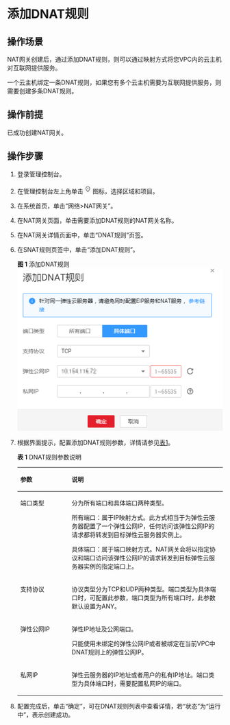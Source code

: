 # 添加DNAT规则<a name="ZH-CN_TOPIC_0127489530"></a>

## 操作场景<a name="zh-cn_topic_0127293986_section1272311025717"></a>

NAT网关创建后，通过添加DNAT规则，则可以通过映射方式将您VPC内的云主机对互联网提供服务。

一个云主机绑定一条DNAT规则，如果您有多个云主机需要为互联网提供服务，则需要创建多条DNAT规则。

## 操作前提<a name="zh-cn_topic_0127293986_section36544171152448"></a>

已成功创建NAT网关。

## 操作步骤<a name="zh-cn_topic_0127293986_section61166376152513"></a>

1.  登录管理控制台。
2.  在管理控制台左上角单击![](figures/icon_location.png)图标，选择区域和项目。
3.  在系统首页，单击“网络\>NAT网关”。
4.  在NAT网关页面，单击需要添加DNAT规则的NAT网关名称。
5.  在NAT网关详情页面中，单击“DNAT规则”页签。
6.  在SNAT规则页签中，单击“添加DNAT规则”。

    **图 1**  添加DNAT规则<a name="zh-cn_topic_0127293986_fig18104105383315"></a>  
    ![](figures/add_dnat.png "添加DNAT规则")

7.  根据界面提示，配置添加DNAT规则参数，详情请参见[表1](#zh-cn_topic_0127293986_table30787259144637)。

    **表 1**  DNAT规则参数说明

    <a name="zh-cn_topic_0127293986_table30787259144637"></a>
    <table><thead align="left"><tr id="zh-cn_topic_0127293986_row1287982144637"><th class="cellrowborder" valign="top" width="25%" id="mcps1.2.3.1.1"><p id="zh-cn_topic_0127293986_p66523784144637"><a name="zh-cn_topic_0127293986_p66523784144637"></a><a name="zh-cn_topic_0127293986_p66523784144637"></a><strong id="zh-cn_topic_0127293986_b64475021144748"><a name="zh-cn_topic_0127293986_b64475021144748"></a><a name="zh-cn_topic_0127293986_b64475021144748"></a>参数</strong></p>
    </th>
    <th class="cellrowborder" valign="top" width="75%" id="mcps1.2.3.1.2"><p id="zh-cn_topic_0127293986_p19717393144637"><a name="zh-cn_topic_0127293986_p19717393144637"></a><a name="zh-cn_topic_0127293986_p19717393144637"></a><strong id="zh-cn_topic_0127293986_b37983896144751"><a name="zh-cn_topic_0127293986_b37983896144751"></a><a name="zh-cn_topic_0127293986_b37983896144751"></a>说明</strong></p>
    </th>
    </tr>
    </thead>
    <tbody><tr id="zh-cn_topic_0127293986_row1895714384610"><td class="cellrowborder" valign="top" width="25%" headers="mcps1.2.3.1.1 "><p id="zh-cn_topic_0127293986_p11008481568"><a name="zh-cn_topic_0127293986_p11008481568"></a><a name="zh-cn_topic_0127293986_p11008481568"></a>端口类型</p>
    </td>
    <td class="cellrowborder" valign="top" width="75%" headers="mcps1.2.3.1.2 "><p id="zh-cn_topic_0127293986_p181028481868"><a name="zh-cn_topic_0127293986_p181028481868"></a><a name="zh-cn_topic_0127293986_p181028481868"></a>分为所有端口和具体端口两种类型。</p>
    <p id="zh-cn_topic_0127293986_p1744928161214"><a name="zh-cn_topic_0127293986_p1744928161214"></a><a name="zh-cn_topic_0127293986_p1744928161214"></a>所有端口：属于IP映射方式。此方式相当于为弹性云服务器配置了一个弹性公网IP，任何访问该弹性公网IP的请求都将转发到目标弹性云服务器实例上。</p>
    <p id="zh-cn_topic_0127293986_p17606121951414"><a name="zh-cn_topic_0127293986_p17606121951414"></a><a name="zh-cn_topic_0127293986_p17606121951414"></a>具体端口：属于端口映射方式。NAT网关会将以指定协议和端口访问该弹性公网IP的请求转发到目标弹性云服务器实例的指定端口上。</p>
    </td>
    </tr>
    <tr id="zh-cn_topic_0127293986_row13591056167"><td class="cellrowborder" valign="top" width="25%" headers="mcps1.2.3.1.1 "><p id="zh-cn_topic_0127293986_p42842275144637"><a name="zh-cn_topic_0127293986_p42842275144637"></a><a name="zh-cn_topic_0127293986_p42842275144637"></a>支持协议</p>
    </td>
    <td class="cellrowborder" valign="top" width="75%" headers="mcps1.2.3.1.2 "><p id="zh-cn_topic_0127293986_p1747101415356"><a name="zh-cn_topic_0127293986_p1747101415356"></a><a name="zh-cn_topic_0127293986_p1747101415356"></a>协议类型分为TCP和UDP两种类型。端口类型为具体端口时，可配置此参数，端口类型为所有端口时，此参数默认设置为ANY。</p>
    </td>
    </tr>
    <tr id="zh-cn_topic_0127293986_row43238809144637"><td class="cellrowborder" valign="top" width="25%" headers="mcps1.2.3.1.1 "><p id="zh-cn_topic_0127293986_p12682613144637"><a name="zh-cn_topic_0127293986_p12682613144637"></a><a name="zh-cn_topic_0127293986_p12682613144637"></a>弹性公网IP</p>
    </td>
    <td class="cellrowborder" valign="top" width="75%" headers="mcps1.2.3.1.2 "><p id="zh-cn_topic_0127293986_p480029104814"><a name="zh-cn_topic_0127293986_p480029104814"></a><a name="zh-cn_topic_0127293986_p480029104814"></a>弹性IP地址及公网端口。</p>
    <p id="zh-cn_topic_0127293986_p20658758144637"><a name="zh-cn_topic_0127293986_p20658758144637"></a><a name="zh-cn_topic_0127293986_p20658758144637"></a>只能使用未绑定的弹性公网IP或者被绑定在当前VPC中DNAT规则上的弹性公网IP。</p>
    </td>
    </tr>
    <tr id="zh-cn_topic_0127293986_row35593477144637"><td class="cellrowborder" valign="top" width="25%" headers="mcps1.2.3.1.1 "><p id="zh-cn_topic_0127293986_p64499384144637"><a name="zh-cn_topic_0127293986_p64499384144637"></a><a name="zh-cn_topic_0127293986_p64499384144637"></a>私网IP</p>
    </td>
    <td class="cellrowborder" valign="top" width="75%" headers="mcps1.2.3.1.2 "><p id="zh-cn_topic_0127293986_p57067624144637"><a name="zh-cn_topic_0127293986_p57067624144637"></a><a name="zh-cn_topic_0127293986_p57067624144637"></a>弹性云服务器的IP地址或者用户的私有IP地址。端口类型为具体端口时，需要配置私网IP的端口。</p>
    </td>
    </tr>
    </tbody>
    </table>

8.  配置完成后，单击“确定”，可在DNAT规则列表中查看详情，若“状态”为“运行中”，表示创建成功。

